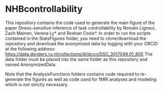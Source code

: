 # NHBcontrollability

This repository contains the code used to generate the main figure of the paper Stress-sensitive inference of task controllability by Romain Ligneul, Zach Mainen, Verena Ly* and Roshan Cools*.
In order to run the scripts contained in the StatsFigures folder, you need to clone/download the repository and download the anonymized data by logging with your ORCID at the following address: https://data.donders.ru.nl/collections/di/dccn/DSC_3017049.01_905
The data folder must be placed into the same folder as this repository and named AnonymizedData.

Note that the AnalysisFunctions folders contains code required to re-generate the figures as well as code used for fMRI analyses and modeling which is not strictly necessary.
